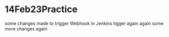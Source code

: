 # 14Feb23Practice
some changes made to trigger Webhook in Jenkins
tigger again
again some more changes
again
